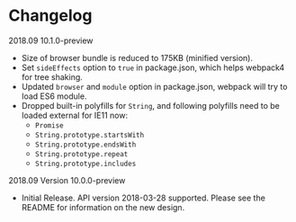 # Changelog

2018.09 10.1.0-preview

* Size of browser bundle is reduced to 175KB (minified version).
* Set `sideEffects` option to `true` in package.json, which helps webpack4 for tree shaking.
* Updated `browser` and `module` option in package.json, webpack will try to load ES6 module.
* Dropped built-in polyfills for `String`, and following polyfills need to be loaded external for IE11 now:
  * `Promise`
  * `String.prototype.startsWith`
  * `String.prototype.endsWith`
  * `String.prototype.repeat`
  * `String.prototype.includes`

2018.09 Version 10.0.0-preview

* Initial Release. API version 2018-03-28 supported. Please see the README for information on the new design.
